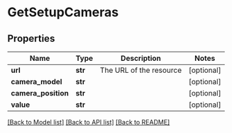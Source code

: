 # GetSetupCameras

## Properties
Name | Type | Description | Notes
------------ | ------------- | ------------- | -------------
**url** | **str** | The URL of the resource | [optional] 
**camera_model** | **str** |  | [optional] 
**camera_position** | **str** |  | [optional] 
**value** | **str** |  | [optional] 

[[Back to Model list]](../README.md#documentation-for-models) [[Back to API list]](../README.md#documentation-for-api-endpoints) [[Back to README]](../README.md)


